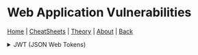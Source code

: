 # Web Application Vulnerabilities
[Home](../index.md) | [CheatSheets](../cheatsheets.md) | [Theory](../theory.md) | [About](../about.md) | [Back](../theory.md)

<details>
<summary>JWT (JSON Web Tokens)</summary>
  
  ### JWT Background:
  JWTs serve as an alternative to traditional session management and contain information about users. They are used for authentication, session handling and  implementing access control mechanisms. Unlike session cookies, JWTs store all of the information about the user on the client side which is useful for highly distributed web applications. 
  
  A JWT consists of three parts:
    * Header - Contains metadata about the token itself.
    * Payload - Contains user data and information 
    * Signature - A signature is generated by hashing the header and payload and may also be encrypted.
  
  Each component is a base64url-encoded JSON object separated by dots '.' and can be read by anybody with access to a token using a decoder. Since the data in a JWT can  be easily read and modified by anyone who has access to it, the security of JWTs relies on the presence of a cryptographic signature. 
  
  When a server issues a JWT token a signature is typically generated from the header and payload values. This involves using a secret signing key that is known only by the server and allows the server to verify that the contents of the JWT has not been modified. Since the signature is generated from the header and payload, changing any part of the JWT will result in a signature mismatch, it should be impossible to generate the correct signature for a given header and payload without knowing the secret signing key. 

  A JWT is either implemented as a JWS (JSON Web Signature) or JWE (JSON Web Encryption), these specifications define how a JWT should be implemented in practice. In most cases, people refering to JWTs are actually refering to a JWS, a JWE is similar to a JWS except the header and payload contents are encrypted rather than encoded. 
  
  ### JWT Attack Methods:
  JWT attacks are performed in an attempt to bypass authentication and access control mechanisms, if we are able to steal or forge JWTs, we might be able to perform actions on behalf of another application user and obtain sensitive information. In the worst case scenario, we might be able to elevate our privileges and take full control over user accounts. 
  
  JWT vulnerabilities typically arise due to a mishandling of the token in the application, many specifications for JWTs exist and it is often up to the developer to implement the functionality themselves. This can result in accidental vulnerabilities being introduced even if libraries are used to harden the application environment. JWT vulnerabilties are commonly found in the way the JWT signature is verified, if the server fails to properly verify a JWT signature, an attacker might be able to tamper with the values that are passed to the application via the payload field. In addition, the integrity of a JWT lies entirely on the assumption that the secret signing key remains secret, if this key is guessable via bruteforce or is leaked in some other way for example through a LFI attack, an attacker could generate a valid signature for any token. 
  
  ### Exploiting JWT Signature Verification:
  The application server does not store any information about the JWTs that it issues by design, instead each token is a self contained entity. This design provides many benefits for developers and applications but introduces a different problem, how does the server know about the original contents of the token that it issued? If the server fails to verify the signature correctly, an attacker can make arbitrary changes to the token. 
  
  Consider this example JWT token:
  
  ```
  { 
    "username": "john",
    "userType": "user"
  }
  ```
  If the server uses the username name/value pair to identify which user account to display and signature verification is flawed, an attacker could change the value to any user they wish and take over their account. Similarly, if the value of the userType name/value pair was changed to "admin", an attacker might be able to access administration functionality.
  
  ### Accepting Arbitrary Signatures:
  JWT code libraries typically provide two methods for handling tokens, one method will verify the token and the other will simply decode the token. The Node.js jsonwebtoken library provides the methods verify() for verifying the tokens signature and decode() for decoding the JWT, it could be the case that in the implementation of the JWT functionality, the developer(s) passed the token only to the decode() method and not to the verify() method beforehand. This means that the application does not perform any signature validation at all before returning application data to the user.
  
  If the server fails to validate the signature in this way, we could try changing the values in the payload section to other users or administrative usernames in an attempt to access restricted parts of the application. To do this, modify the payload values in a JWT editor such as the one provided in burpsuite and replace your token with the one you modified. If the server does not perform any signature validation you might be able to access restricted parts of the application such as user other user accounts, administration portals, etc. Remember, if the server does not perform any signature validation you won't need to change the signature of the JWT in anyway just the payload values. 
  
  ### Removing the Signature:
  The JWT header contains a parameter called 'alg' which informs the server which algorithm was used to sign the token. This is used by the server when validating the signature since it needs to know which algorithm to use to regenerate the signature from the given token:
  
  ```
  {
    "alg": "HS256",
    "typ": "JWT"
  }
  . . . . . . . . . . .
  {
    "alg": "none",
    "typ": "JWT"
   }
  ```
  
  Since JWTs are stored on the client side we can also tamper with the values specified in the header component of the token. JWTs can use different signing algorithms such as HS256 but they can also be left unsigned. If this is the case, the value of the 'alg' name/value pair can be set to 'none' which indicates an insecure JWT. Typically servers will reject tokens with no signature but this is typically done through string validation, it is sometimes possible to bypass these validation checks by using character obfuscation techniques such as character encoding or random capitalization. 
  
  It is important to note that even if a JWT is unsigned it must still contain a trailing dot '.'
  
  ### JWT Header Parameter Injections:
  The JWS specification states that only the 'alg' header parameter is required but in practice, JWT headers also known as JOSE headers can contain several other parameters. From an attackers perspective, we are interesting in the following parameters:
  
  * jwk (JSON Web Key) - Provides an embedded JSON object representing the key.
  * jku (JSON Web Key Set URL) - Provides a URL from which servers can fetch a set of keys containing the correct key.
  * kid (Key ID) - Provides an ID that servers can use to identify the correct key in cases where there are multiple keys to choose from. Depending on the format of the key, this may have a matching kid parameter.
  
  Each of these parameters are interesting to us since they tell the server which key to use when verifying the signature of a JWT, we can attempt to exploit these by injecting modified JWTs signed using our own arbitrary key rather than the servers. 
  
  #### Self Signing JWTs using the 'jwk' Parameter:
  We can inject self signed JWTs via the "jwk" parameter, the jwk parameter can be used by servers to embed their own public key directly within the token itself in jwk format. "A JWK (JSON Web Key) is a standardized format for representing keys as a JSON object." Below is an example of jwk in a JWT:
  
  ```
  {
    "kid": "ed2Nf8sb-sD6ng0-scs5390g-fFD8sfxG",
    "typ": "JWT",
    "alg": "RS256",
    "jwk": {
        "kty": "RSA",
        "e": "AQAB",
        "kid": "ed2Nf8sb-sD6ng0-scs5390g-fFD8sfxG",
        "n": "yy1wpYmffgXBxhAUJzHHocCuJolwDqql75ZWuCQ_cb33K2vh9m"
    }
  }
  ```
  In a perfect world, servers should only use a whitelist of public keys to verify the signatures in JWTs, misconfigured servers on the other hand sometimes use any key that is embedded in the jwk parameter. You can exploit this behavior by signing a modified JWT using your own RSA private key, then embedding the matching public key in the jwk header. 
  
  To perform this attack using BurpSuite we can follow the steps taken from the PortSwigger labs on JWTs:

  * In Burp, load the JWT Editor extension from the BApp store.

  * In the lab, log in to your own account and send the post-login GET /my-account request to Burp Repeater.

  * In Burp Repeater, change the path to /admin and send the request. Observe that the admin panel is only accessible when logged in as the administrator user.

  * Go to the JWT Editor Keys tab in Burp's main tab bar.

  * Click New RSA Key.

  * In the dialog, click Generate to automatically generate a new key pair, then click OK to save the key. Note that you don't need to select a key size as this will automatically be updated later.

  * Go back to the GET /admin request in Burp Repeater and switch to the extension-generated JSON Web Token tab.

  * In the payload, change the value of the sub claim to administrator.

  * At the bottom of the JSON Web Token tab, click Attack, then select Embedded JWK. When prompted, select your newly generated RSA key and click OK.

  * In the header of the JWT, observe that a jwk parameter has been added containing your public key.

  * Send the request. Observe that you have successfully accessed the admin panel.

  
  #### Self Signing JWTs using the 'jku' Parameter:
  Instead of embedding public keys directly using the 'jwk' parameter, some application servers will let you use the 'jku' header parameter to references a jwk set containing the public key. When verifiying the signature of a JWT, the server fetches the relevant key from the provided URL. A "JWK Set", is a JSON object containing an array of JWKs representing different keys:
  
  ```
  {
    "keys": [
        {
            "kty": "RSA",
            "e": "AQAB",
            "kid": "75d0ef47-af89-47a9-9061-7c02a610d5ab",
            "n": "o-yy1wpYmffgXBxhAUJzHHocCuJolwDqql75ZWuCQ_cb33K2vh9mk6GPM9gNN4Y_qTVX67WhsN3JvaFYw-fhvsWQ"
        },
        {
            "kty": "RSA",
            "e": "AQAB",
            "kid": "d8fDFo-fS9-faS14a9-ASf99sa-7c1Ad5abA",
            "n": "fc3f-yy1wpYmffgXBxhAUJzHql79gNNQ_cb33HocCuJolwDqmk6GPM4Y_qTVX67WhsN3JvaFYw-dfg6DH-asAScw"
        }
    ]
  }
  
```
 JWK sets such as the one illustrated above, are sometimes accessible at application endpoints such as /.well-known/jwks.json, secure web applications will only fetch keys from trusted domains and sources but it could be possible to use URL parsing discrepancies to bypass filtering.
  
 To perform this attack using BurpSuite we can follow the steps taken from the PortSwigger labs on JWTs:
  
  * In Burp, load the JWT Editor extension from the BApp store.

  * In the lab, log in to your own account and send the post-login GET /my-account request to Burp Repeater.

  * In Burp Repeater, change the path to /admin and send the request. Observe that the admin panel is only accessible when logged in as the administrator user.

  * Go to the JWT Editor Keys tab in Burp's main tab bar.

  * Click New RSA Key.

  * In the dialog, click Generate to automatically generate a new key pair, then click OK to save the key. Note that you don't need to select a key size as this will automatically be updated later.

  * In the browser, go to the exploit server.

  * Replace the contents of the Body section with an empty JWK Set as follows:
  
  ```
  {
      "keys": [

      ]
  }
  ```
  * Back on the JWT Editor Keys tab, right-click on the entry for the key that you just generated, then select Copy Public Key as JWK. 
  
  * Paste the JWK into the keys array on the exploit server, then store the exploit.

  * Go back to the GET /admin request in Burp Repeater and switch to the extension-generated JSON Web Token message editor tab.

  * In the header of the JWT, replace the current value of the kid parameter with the kid of the JWK that you uploaded to the exploit server.
  
  * Add a new jku parameter to the header of the JWT. Set its value to the URL of your JWK Set on the exploit server.

  * In the payload, change the value of the sub claim to administrator.

  * At the bottom of the tab, click Sign, then select the RSA key that you generated in the previous section.

  * Make sure that the Don't modify header option is selected, then click OK. The modified token is now signed with the correct signature.

  * Send the request. Observe that you have successfully accessed the admin panel.

  #### Injecting Self-Signed JWTs via the KID (Key Identifier) Parameter:
  
  Application servers often use many different keys to sign different kinds of data, JWTs are typically just one type of application data that needs signing by the server. For this reason, the header of a JWT may contain a KID parameter, this helps the server identify which key to use when verifying the signature of a JWT. 
  
  Verification keys are usually stored as a JWK Set, in this case the server may simply look for the JWK with the same KID as the token. The JWS specification does not specify a concrete structure for this ID and instead this is left to the developer, it is simply an arbitrary string. A developer might set the KID parameter to point to an entry in a database or even a file name. If the "kid" parameter is also vulnerable to directory traversal, an attacker could force the server to use an arbitrary file from the servers filesystem as the verification key. 
  
  ```
  {
    "kid": "../../path/to/file",
    "typ": "JWT",
    "alg": "HS256",
    "k": "asGsADas3421-dfh9DGN-AFDFDbasfd8-anfjkvc"
  }
  ```
  This attack vector is particularly dangerous if the server also supports JWT signing using a symmetric encryption algorithm. In this case, an attacker could point the 'kid' parameter to a predicatable static file and sign the JWT using a secret that matches the contents of the file. One of the most simplest methods do this is to use the /dev/null file on Linux based systems, since the file is empty fetching it returns a null value and we can sign the token with a Base64-encoded null byte, this will result in a valid signature. 
  
  If the server stores its verification keys in a database, the kid header parameter is also a potential vector for SQL injection attacks. 
  
  To perform this attack using BurpSuite we can follow the steps from the PortSwigger labs on JWTs:
 
  * In Burp, load the JWT Editor extension from the BApp store.

  * In the lab, log in to your own account and send the post-login GET /my-account request to Burp Repeater.

  * In Burp Repeater, change the path to /admin and send the request. Observe that the admin panel is only accessible when logged in as the administrator user.

  * Go to the JWT Editor Keys tab in Burp's main tab bar.

  * Click New Symmetric Key.

  * In the dialog, click Generate to generate a new key in JWK format. Note that you don't need to select a key size as this will automatically be updated later.

  * Replace the generated value for the k property with a Base64-encoded null byte (AA==).
  
  * Go back to the GET /admin request in Burp Repeater and switch to the extension-generated JSON Web Token message editor tab.

  * In the header of the JWT, change the value of the kid parameter to a path traversal sequence pointing to the /dev/null file:
  
  ```
    ../../../../../../../dev/null
  
  ```
  * In the JWT payload, change the value of the sub claim to administrator.

  * At the bottom of the tab, click Sign, then select the symmetric key that you generated in the previous section.

  * Make sure that the Don't modify header option is selected, then click OK. The modified token is now signed using a null byte as the secret key.

  * Send the request and observe that you have successfully accessed the admin panel.
  
  ### Defending JWT Attacks:
  
  * Use an up-to-date library for handling JWTs and make sure your developers fully understand how it works, along with any security implications. Modern libraries make it more difficult for you to inadvertently implement them insecurely, but this isn't foolproof due to the inherent flexibility of the related specifications.

  * Make sure that you perform robust signature verification on any JWTs that you receive, and account for edge-cases such as JWTs signed using unexpected algorithms.

  * Enforce a strict whitelist of permitted hosts for the jku header.

  * Make sure that you're not vulnerable to path traversal or SQL injection via the kid header parameter.

  * Always set an expiration date for any tokens that you issue.

  * Avoid sending tokens in URL parameters where possible.

  * Include the aud (audience) claim (or similar) to specify the intended recipient of the token. This prevents it from being used on different websites.

  * Enable the issuing server to revoke tokens (on logout, for example).


  #### References for Content and Additional Attacks:
  
  * https://portswigger.net/web-security/jwt
  * https://book.hacktricks.xyz/pentesting-web/hacking-jwt-json-web-tokens
  
</details>
